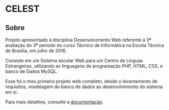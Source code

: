 # CELEST
## Sobre
Projeto apresentado à disciplina Desenvolvimento Web referente à 3ª avaliação do 3º período do curso Técnico de Informática na Escola Técnica de Brasília, em julho de 2016.

Consiste em um Sistema escolar Web para um Centro de Línguas Estrangeiras, utilizando as linguagens de programação PHP, HTML, CSS, e banco de Dados MySQL.

Esse foi o meu primeiro projeto web completo, desde o levantamento de requisítos, modelagem do banco de dados ao desenvolvimento do sistema em si.

Para mais detalhes, consulte a [documentação](/Documentacao.pdf).
